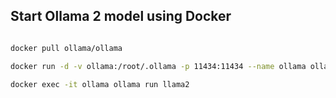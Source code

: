 ## Start Ollama 2 model using Docker

```bash

docker pull ollama/ollama

docker run -d -v ollama:/root/.ollama -p 11434:11434 --name ollama ollama/ollama

docker exec -it ollama ollama run llama2

```

